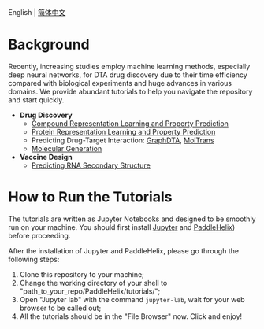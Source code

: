 English | [简体中文](README_cn.md)

# Background
Recently, increasing studies employ machine learning methods, especially deep neural networks, for DTA drug discovery due to their time efficiency compared with biological experiments and huge advances in various domains. We provide abundant tutorials to help you navigate the repository and start quickly.

* **Drug Discovery**
  - [Compound Representation Learning and Property Prediction](./compound_property_prediction_tutorial.ipynb)
  - [Protein Representation Learning and Property Prediction](./protein_pretrain_and_property_prediction_tutorial.ipynb)
  - Predicting Drug-Target Interaction: [GraphDTA](./drug_target_interaction_graphdta_tutorial.ipynb), [MolTrans](./drug_target_interaction_moltrans_tutorial.ipynb)
  - [Molecular Generation](./molecular_generation_tutorial.ipynb)
* **Vaccine Design**
  - [Predicting RNA Secondary Structure](./linearrna_tutorial.ipynb)

# How to Run the Tutorials

The tutorials are written as Jupyter Notebooks and designed to be smoothly run on your machine. You should first install [Jupyter](https://jupyter.org/install) and [PaddleHelix](../installation_guide.md)) before proceeding.

After the installation of Jupyter and PaddleHelix, please go through the following steps:
1. Clone this repository to your machine;
2. Change the working directory of your shell to "path_to_your_repo/PaddleHelix/tutorials/";
3. Open "Jupyter lab" with the command `jupyter-lab`, wait for your web browser to be called out;
4. All the tutorials should be in the "File Browser" now. Click and enjoy!
